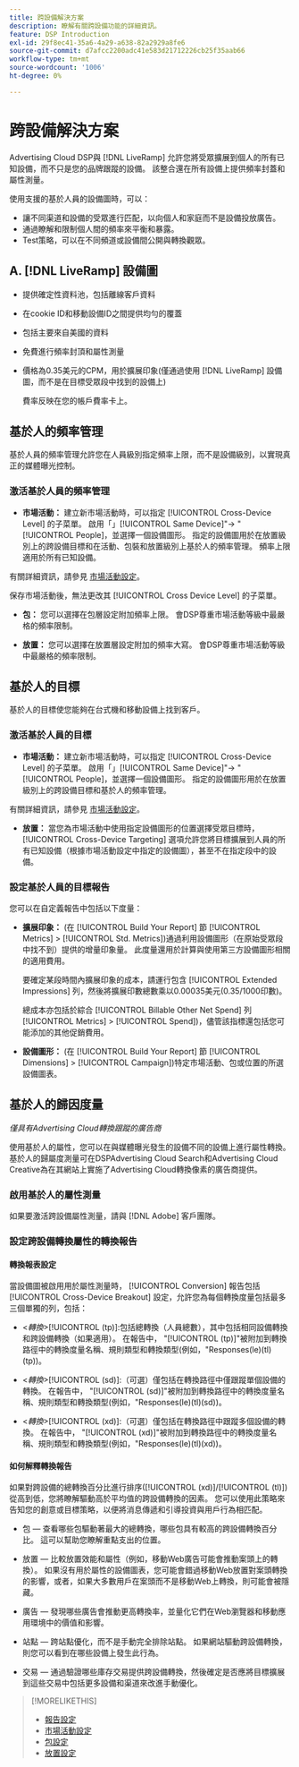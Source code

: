 ```yaml
---
title: 跨設備解決方案
description: 瞭解有關跨設備功能的詳細資訊。
feature: DSP Introduction
exl-id: 29f8ec41-35a6-4a29-a638-82a2929a8fe6
source-git-commit: d7afcc2200adc41e583d21712226cb25f35aab66
workflow-type: tm+mt
source-wordcount: '1006'
ht-degree: 0%

---
```


# 跨設備解決方案

Advertising Cloud DSP與 [!DNL LiveRamp] 允許您將受眾擴展到個人的所有已知設備，而不只是您的品牌跟蹤的設備。 該整合還在所有設備上提供頻率封蓋和屬性測量。

使用支援的基於人員的設備圖時，可以：

* 讓不同渠道和設備的受眾進行匹配，以向個人和家庭而不是設備投放廣告。
* 通過瞭解和限制個人間的頻率來平衡和暴露。
* Test策略，可以在不同頻道或設備間公開與轉換觀眾。

## A. [!DNL LiveRamp] 設備圖

* 提供確定性資料池，包括離線客戶資料

* 在cookie ID和移動設備ID之間提供均勻的覆蓋

* 包括主要來自美國的資料

* 免費進行頻率封頂和屬性測量

* 價格為0.35美元的CPM，用於擴展印象(僅通過使用 [!DNL LiveRamp] 設備圖，而不是在目標受眾段中找到的設備上)

   費率反映在您的帳戶費率卡上。

## 基於人的頻率管理

基於人員的頻率管理允許您在人員級別指定頻率上限，而不是設備級別，以實現真正的媒體曝光控制。

### 激活基於人員的頻率管理

* **市場活動：** 建立新市場活動時，可以指定 [!UICONTROL Cross-Device Level] 的子菜單。 啟用「」[!UICONTROL Same Device]&quot;-> &quot;[!UICONTROL People]，並選擇一個設備圖形。 指定的設備圖用於在放置級別上的跨設備目標和在活動、包裝和放置級別上基於人的頻率管理。 頻率上限適用於所有已知設備。

有關詳細資訊，請參見 [市場活動設定](/help/dsp/campaign-management/campaigns/campaign-settings.md)。

保存市場活動後，無法更改其 [!UICONTROL Cross Device Level] 的子菜單。

* **包：**  您可以選擇在包層設定附加頻率上限。 會DSP尊重市場活動等級中最嚴格的頻率限制。

* **放置：** 您可以選擇在放置層設定附加的頻率大寫。 會DSP尊重市場活動等級中最嚴格的頻率限制。

## 基於人的目標

基於人的目標使您能夠在台式機和移動設備上找到客戶。

### 激活基於人員的目標

* **市場活動：** 建立新市場活動時，可以指定 [!UICONTROL Cross-Device Level] 的子菜單。 啟用「」[!UICONTROL Same Device]&quot;-> &quot;[!UICONTROL People]，並選擇一個設備圖形。 指定的設備圖形用於在放置級別上的跨設備目標和基於人的頻率管理。

有關詳細資訊，請參見 [市場活動設定](/help/dsp/campaign-management/campaigns/campaign-settings.md)。

* **放置：** 當您為市場活動中使用指定設備圖形的位置選擇受眾目標時， [!UICONTROL Cross-Device Targeting] 選項允許您將目標擴展到人員的所有已知設備（根據市場活動設定中指定的設備圖），甚至不在指定段中的設備。

### 設定基於人員的目標報告

您可以在自定義報告中包括以下度量：

* **擴展印象：** (在 [!UICONTROL Build Your Report] 節 [!UICONTROL Metrics] > [!UICONTROL Std. Metrics])通過利用設備圖形（在原始受眾段中找不到）提供的增量印象量。 此度量還用於計算與使用第三方設備圖形相關的適用費用。

   要確定某段時間內擴展印象的成本，請運行包含 [!UICONTROL Extended Impressions] 列，然後將擴展印數總數乘以0.00035美元(0.35/1000印數)。

   總成本亦包括於綜合 [!UICONTROL Billable Other Net Spend] 列 [!UICONTROL Metrics] > [!UICONTROL Spend])，儘管該指標還包括您可能添加的其他促銷費用。

* **設備圖形：** (在 [!UICONTROL Build Your Report] 節 [!UICONTROL Dimensions] > [!UICONTROL Campaign])特定市場活動、包或位置的所選設備圖表。

## 基於人的歸因度量

*僅具有Advertising Cloud轉換跟蹤的廣告商*

使用基於人的屬性，您可以在與媒體曝光發生的設備不同的設備上進行屬性轉換。 基於人的歸屬度測量可在DSPAdvertising Cloud Search和Advertising Cloud Creative為在其網站上實施了Advertising Cloud轉換像素的廣告商提供。

### 啟用基於人的屬性測量

如果要激活跨設備屬性測量，請與 [!DNL Adobe] 客戶團隊。

### 設定跨設備轉換屬性的轉換報告

#### 轉換報表設定

當設備圖被啟用用於屬性測量時， [!UICONTROL Conversion] 報告包括 [!UICONTROL Cross-Device Breakout] 設定，允許您為每個轉換度量包括最多三個單獨的列，包括：

* &lt;*轉換*>[!UICONTROL (tp)]:包括總轉換（人員總數），其中包括相同設備轉換和跨設備轉換（如果適用）。 在報告中， &quot;[!UICONTROL (tp)]&quot;被附加到轉換路徑中的轉換度量名稱、規則類型和轉換類型(例如，&quot;Responses(le)(tl)(tp))。

* &lt;*轉換*>[!UICONTROL (sd)]:（可選）僅包括在轉換路徑中僅跟蹤單個設備的轉換。 在報告中， &quot;[!UICONTROL (sd)]&quot;被附加到轉換路徑中的轉換度量名稱、規則類型和轉換類型(例如，&quot;Responses(le)(tl)(sd))。

* &lt;*轉換*>[!UICONTROL (xd)]:（可選）僅包括在轉換路徑中跟蹤多個設備的轉換。 在報告中， &quot;[!UICONTROL (xd)]&quot;被附加到轉換路徑中的轉換度量名稱、規則類型和轉換類型(例如，&quot;Responses(le)(tl)(xd))。

#### 如何解釋轉換報告

如果對跨設備的總轉換百分比進行排序([!UICONTROL (xd)]/[!UICONTROL (tl)])從高到低，您將瞭解驅動高於平均值的跨設備轉換的因素。 您可以使用此策略來告知您的創意或目標策略，以便將消息傳遞和引導投資與用戶行為相匹配。

* 包 — 查看哪些包驅動著最大的總轉換，哪些包具有較高的跨設備轉換百分比。 這可以幫助您瞭解重點支出的位置。

* 放置 — 比較放置效能和屬性（例如，移動Web廣告可能會推動案頭上的轉換）。 如果沒有用於屬性的設備圖表，您可能會錯過移動Web放置對案頭轉換的影響，或者，如果大多數用戶在案頭而不是移動Web上轉換，則可能會被隱藏。

* 廣告 — 發現哪些廣告會推動更高轉換率，並量化它們在Web瀏覽器和移動應用環境中的價值和影響。

* 站點 — 跨站點優化，而不是手動完全排除站點。 如果網站驅動跨設備轉換，則您可以看到在哪些設備上發生此行為。

* 交易 — 通過驗證哪些庫存交易提供跨設備轉換，然後確定是否應將目標擴展到這些交易中包括更多設備和渠道來改進手動優化。

>[!MORELIKETHIS]
>
>* [報告設定](/help/dsp/reports/report-settings.md)
>* [市場活動設定](/help/dsp/campaign-management/campaigns/campaign-settings.md)
>* [包設定](/help/dsp/campaign-management/packages/package-settings.md)
>* [放置設定](/help/dsp/campaign-management/placements/placement-settings.md)


